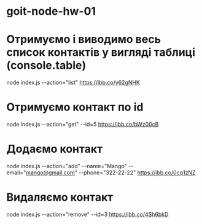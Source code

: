 # goit-node-hw-01

# Отримуємо і виводимо весь список контактів у вигляді таблиці (console.table)
node index.js --action="list"
https://ibb.co/y62gNHK

# Отримуємо контакт по id
node index.js --action="get" --id=5
https://ibb.co/bWz00cB

# Додаємо контакт
node index.js --action="add" --name="Mango" --email="mango@gmail.com" --phone="322-22-22"
https://ibb.co/0cq1zNZ

# Видаляємо контакт
node index.js --action="remove" --id=3
https://ibb.co/4Sh6bkD